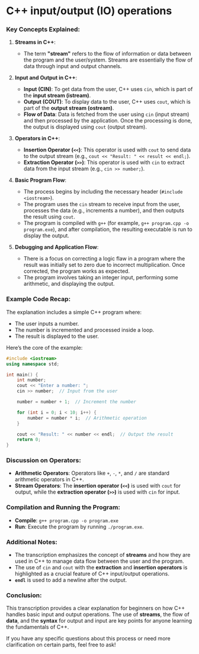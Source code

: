  # C++ input/output (IO) operations

### Key Concepts Explained:

1. **Streams in C++**:
   - The term **"stream"** refers to the flow of information or data between the program and the user/system. Streams are essentially the flow of data through input and output channels.

2. **Input and Output in C++**:
   - **Input (CIN)**: To get data from the user, C++ uses `cin`, which is part of the **input stream (istream)**.
   - **Output (COUT)**: To display data to the user, C++ uses `cout`, which is part of the **output stream (ostream)**.
   - **Flow of Data**: Data is fetched from the user using `cin` (input stream) and then processed by the application. Once the processing is done, the output is displayed using `cout` (output stream).

3. **Operators in C++**:
   - **Insertion Operator (`<<`)**: This operator is used with `cout` to send data to the output stream (e.g., `cout << "Result: " << result << endl;`).
   - **Extraction Operator (`>>`)**: This operator is used with `cin` to extract data from the input stream (e.g., `cin >> number;`).

4. **Basic Program Flow**:
   - The process begins by including the necessary header (`#include <iostream>`).
   - The program uses the `cin` stream to receive input from the user, processes the data (e.g., increments a number), and then outputs the result using `cout`.
   - The program is compiled with `g++` (for example, `g++ program.cpp -o program.exe`), and after compilation, the resulting executable is run to display the output.

5. **Debugging and Application Flow**:
   - There is a focus on correcting a logic flaw in a program where the result was initially set to zero due to incorrect multiplication. Once corrected, the program works as expected.
   - The program involves taking an integer input, performing some arithmetic, and displaying the output.

### Example Code Recap:
The explanation includes a simple C++ program where:
- The user inputs a number.
- The number is incremented and processed inside a loop.
- The result is displayed to the user.

Here’s the core of the example:
```cpp
#include <iostream>
using namespace std;

int main() {
    int number;
    cout << "Enter a number: ";
    cin >> number;  // Input from the user

    number = number + 1;  // Increment the number

    for (int i = 0; i < 10; i++) {
        number = number * i;  // Arithmetic operation
    }

    cout << "Result: " << number << endl;  // Output the result
    return 0;
}
```

### Discussion on Operators:
- **Arithmetic Operators**: Operators like `+`, `-`, `*`, and `/` are standard arithmetic operators in C++.
- **Stream Operators**: The **insertion operator (`<<`)** is used with `cout` for output, while the **extraction operator (`>>`)** is used with `cin` for input.

### Compilation and Running the Program:
- **Compile**: `g++ program.cpp -o program.exe`
- **Run**: Execute the program by running `./program.exe`.

### Additional Notes:
- The transcription emphasizes the concept of **streams** and how they are used in C++ to manage data flow between the user and the program.
- The use of `cin` and `cout` with the **extraction** and **insertion operators** is highlighted as a crucial feature of C++ input/output operations.
- **`endl`** is used to add a newline after the output.

### Conclusion:
This transcription provides a clear explanation for beginners on how C++ handles basic input and output operations. The use of **streams**, the flow of **data**, and the **syntax** for output and input are key points for anyone learning the fundamentals of C++.

If you have any specific questions about this process or need more clarification on certain parts, feel free to ask!